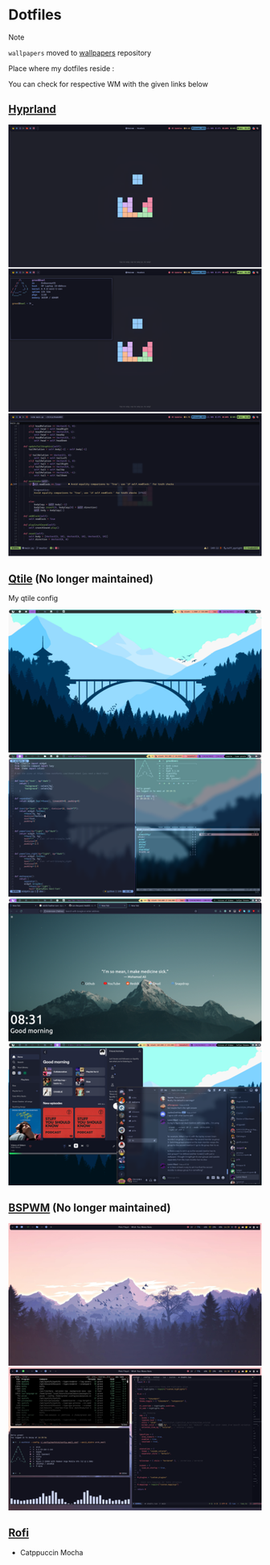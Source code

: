 # Dotfiles

> [!NOTE]  
> `wallpapers` moved to [wallpapers](https://www.github.com/greeid/wallpapers) repository

Place where my dotfiles reside :

You can check for respective WM with the given links below

## [Hyprland](https://github.com/greeid/.dotfiles/tree/main/hypr/.config/hypr)

![hypr1](./hypr/.config/hypr/.screenshots/desktop.png)
![hypr2](./hypr/.config/hypr/.screenshots/fetch.png)
![hypr3](./hypr/.config/hypr/.screenshots/nvim.png)

## [Qtile](https://github.com/greeid/.dotfiles/tree/main/qtile/.config/qtile) (No longer maintained)

My qtile config

![Qtile2](./qtile/.config/qtile/.screenshots/Qtile2.png)
![Qtile](./qtile/.config/qtile/./.screenshots/qtile.png)
![firefox](./qtile/.config/qtile/./.screenshots/firefox.png)
![spotify](./qtile/.config/qtile/./.screenshots/spotify.png)

## [BSPWM](https://github.com/greeid/.dotfiles/tree/main/bspwm/.config/bspwm) (No longer maintained)

![bspwm1](./bspwm/.config/bspwm/.screenshots/bspdesktop.png)
![bspwm1](./bspwm/.config/bspwm/.screenshots/bspwf.png)


## [Rofi](./rofi/.config/rofi/)

- Catppuccin Mocha
